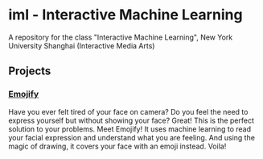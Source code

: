 # iml - Interactive Machine Learning
A repository for the class "Interactive Machine Learning", New York University Shanghai (Interactive Media Arts)

## Projects
### [Emojify](./face/)
Have you ever felt tired of your face on camera? Do you  feel the need to express yourself but without showing your face?
Great! This is the perfect solution to your problems. 
Meet Emojify! It uses machine learning to read your facial expression and understand what you are feeling. And using the magic of drawing, it covers your face with an emoji instead. Voila!
